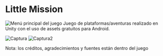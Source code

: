 ﻿# Little Mission
![Menú principal del juego](https://raw.githubusercontent.com/Javit-Dev/ProyectoCompleto/main/raw/img/MenuPrincipal.PNG)
Juego de plataformas/aventuras realizado en Unity con el uso de assets gratuitos para Android.

![Captura](https://github.com/Javit-Dev/ProyectoCompleto/blob/main/raw/img/Captura3.png?raw=true)
![Captura2](https://github.com/Javit-Dev/ProyectoCompleto/blob/main/raw/img/Captura1.PNG?raw=true)

Nota: los créditos, agradecimientos y fuentes están dentro del juego


